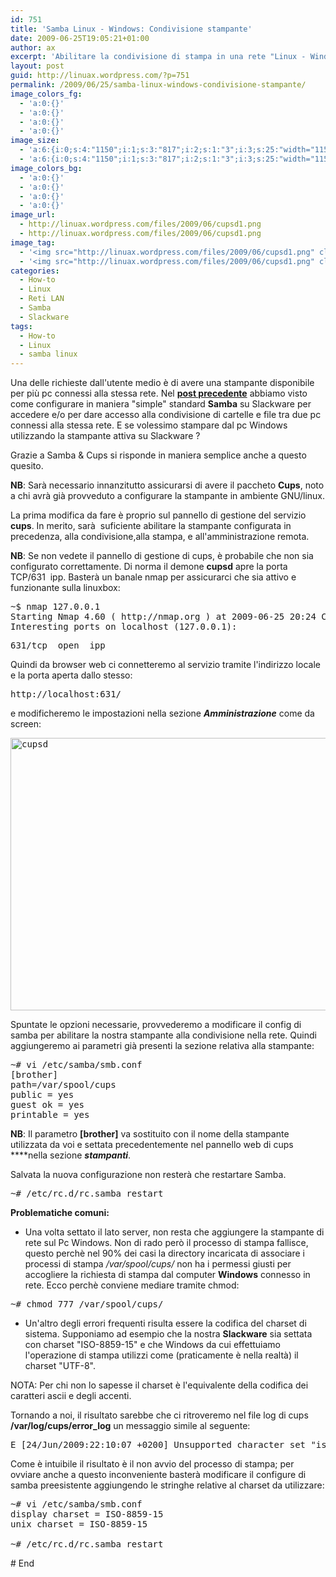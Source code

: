 ```yaml
---
id: 751
title: 'Samba Linux - Windows: Condivisione stampante'
date: 2009-06-25T19:05:21+01:00
author: ax
excerpt: 'Abilitare la condivisione di stampa in una rete "Linux - Windows" risulta estremamente semplice con Samba &amp; Cups.  '
layout: post
guid: http://linuax.wordpress.com/?p=751
permalink: /2009/06/25/samba-linux-windows-condivisione-stampante/
image_colors_fg:
  - 'a:0:{}'
  - 'a:0:{}'
  - 'a:0:{}'
  - 'a:0:{}'
image_size:
  - 'a:6:{i:0;s:4:"1150";i:1;s:3:"817";i:2;s:1:"3";i:3;s:25:"width="1150" height="817"";s:4:"bits";s:1:"8";s:4:"mime";s:9:"image/png";}'
  - 'a:6:{i:0;s:4:"1150";i:1;s:3:"817";i:2;s:1:"3";i:3;s:25:"width="1150" height="817"";s:4:"bits";s:1:"8";s:4:"mime";s:9:"image/png";}'
image_colors_bg:
  - 'a:0:{}'
  - 'a:0:{}'
  - 'a:0:{}'
  - 'a:0:{}'
image_url:
  - http://linuax.wordpress.com/files/2009/06/cupsd1.png
  - http://linuax.wordpress.com/files/2009/06/cupsd1.png
image_tag:
  - '<img src="http://linuax.wordpress.com/files/2009/06/cupsd1.png" class="alignnone size-large wp-image-753" title="cupsd"   alt="cupsd"    />'
  - '<img src="http://linuax.wordpress.com/files/2009/06/cupsd1.png" class="alignnone size-large wp-image-753" title="cupsd"   alt="cupsd"    />'
categories:
  - How-to
  - Linux
  - Reti LAN
  - Samba
  - Slackware
tags:
  - How-to
  - Linux
  - samba linux
---
```

Una delle richieste dall'utente medio è di avere una stampante disponibile per più pc connessi alla stessa rete. Nel <a href="http://linuax.wordpress.com/2009/06/25/samba-linux-windows-simple-condivisione-file-e-cartelle/" target="_blank"><strong>post precedente</strong></a> abbiamo visto come configurare in maniera "simple" standard **Samba** su Slackware per accedere e/o per dare accesso alla condivisione di cartelle e file tra due pc connessi alla stessa rete. E se volessimo stampare dal pc Windows utilizzando la stampante attiva su Slackware ?

Grazie a Samba & Cups si risponde in maniera semplice anche a questo quesito.

**NB**: Sarà necessario innanzitutto assicurarsi di avere il paccheto **Cups**, noto a chi avrà già provveduto a configurare la stampante in ambiente GNU/linux.

La prima modifica da fare è proprio sul pannello di gestione del servizio **cups**. In merito, sarà  suficiente abilitare la stampante configurata in precedenza, alla condivisione,alla stampa, e all'amministrazione remota.

**NB**: Se non vedete il pannello di gestione di cups, è probabile che non sia configurato correttamente. Di norma il demone **cupsd** apre la porta TCP/631  ipp. Basterà un banale nmap per assicurarci che sia attivo e funzionante sulla linuxbox:

<pre>~$ nmap 127.0.0.1
Starting Nmap 4.60 ( http://nmap.org ) at 2009-06-25 20:24 CEST
Interesting ports on localhost (127.0.0.1):</pre>

<pre>631/tcp  open  ipp</pre>

Quindi da browser web ci connetteremo al servizio tramite l'indirizzo locale e la porta aperta dallo stesso:

<pre>http://localhost:631/</pre>

e modificheremo le impostazioni nella sezione **_Amministrazione_** come da screen:

<pre><img class="alignnone size-large wp-image-753" title="cupsd" src="http://linuax.files.wordpress.com/2009/06/cupsd1.png?w=1024" alt="cupsd" width="614" height="436" /></pre>

Spuntate le opzioni necessarie, provvederemo a modificare il config di samba per abilitare la nostra stampante alla condivisione nella rete. Quindi aggiungeremo ai parametri già presenti la sezione relativa alla stampante:

<pre>~# vi /etc/samba/smb.conf
[brother]
path=/var/spool/cups
public = yes
guest ok = yes
printable = yes</pre>

**NB**: Il parametro **[brother]** va sostituito con il nome della stampante utilizzata da voi e settata precedentemente nel pannello web di cups ****nella sezione **_stampanti_**.

Salvata la nuova configurazione non resterà che restartare Samba.

<pre>~# /etc/rc.d/rc.samba restart</pre>

**Problematiche comuni:**

- Una volta settato il lato server, non resta che aggiungere la stampante di rete sul Pc Windows. Non di rado però il processo di stampa fallisce, questo perchè nel 90% dei casi la directory incaricata di associare i processi di stampa _/var/spool/cups/_ non ha i permessi giusti per accogliere la richiesta di stampa dal computer **Windows** connesso in rete. Ecco perchè conviene mediare tramite chmod:

<pre>~# chmod 777 /var/spool/cups/</pre>

- Un'altro degli errori frequenti risulta essere la codifica del charset di sistema. Supponiamo ad esempio che la nostra **Slackware** sia settata con charset "ISO-8859-15" e che Windows da cui effettuiamo l'operazione di stampa utilizzi come (praticamente è nella realtà) il charset "UTF-8".

NOTA: Per chi non lo sapesse il charset è l'equivalente della codifica dei caratteri ascii e degli accenti.

Tornando a noi, il risultato sarebbe che ci ritroveremo nel file log di cups **/var/log/cups/error_log** un messaggio simile al seguente:

<pre>E [24/Jun/2009:22:10:07 +0200] Unsupported character set "iso-8859-15"!</pre>

Come è intuibile il risultato è il non avvio del processo di stampa; per ovviare anche a questo inconveniente basterà modificare il configure di samba preesistente aggiungendo le stringhe relative al charset da utilizzare:

<pre>~# vi /etc/samba/smb.conf
display charset = ISO-8859-15
unix charset = ISO-8859-15

~# /etc/rc.d/rc.samba restart</pre>

\# End